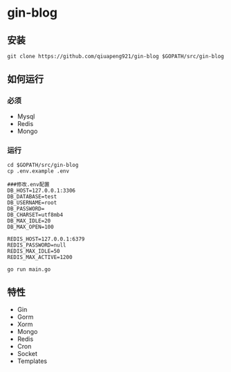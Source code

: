 # gin-blog

## 安装
```
git clone https://github.com/qiuapeng921/gin-blog $GOPATH/src/gin-blog
```

## 如何运行

### 必须

- Mysql
- Redis
- Mongo


### 运行
```
cd $GOPATH/src/gin-blog
cp .env.example .env

###修改.env配置
DB_HOST=127.0.0.1:3306
DB_DATABASE=test
DB_USERNAME=root
DB_PASSWORD=
DB_CHARSET=utf8mb4
DB_MAX_IDLE=20
DB_MAX_OPEN=100

REDIS_HOST=127.0.0.1:6379
REDIS_PASSWORD=null
REDIS_MAX_IDLE=50
REDIS_MAX_ACTIVE=1200

go run main.go 
```

## 特性
- Gin
- Gorm
- Xorm
- Mongo
- Redis
- Cron
- Socket
- Templates
